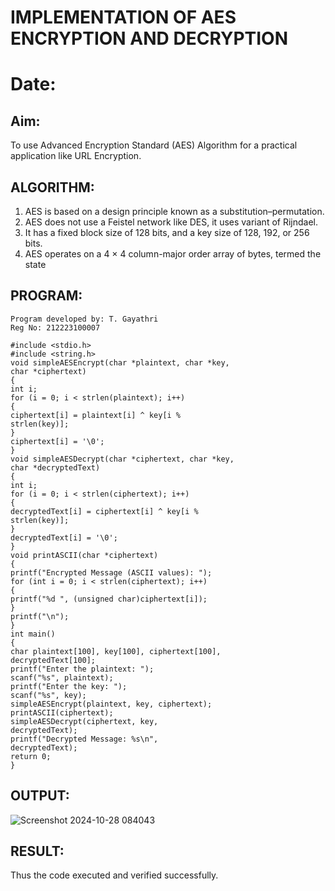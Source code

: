 # IMPLEMENTATION OF AES ENCRYPTION AND DECRYPTION
# Date: 
## Aim:
  To use Advanced Encryption Standard (AES) Algorithm for a practical application like URL Encryption.

## ALGORITHM: 
  1. AES is based on a design principle known as a substitution–permutation. 
  2. AES does not use a Feistel network like DES, it uses variant of Rijndael. 
  3. It has a fixed block size of 128 bits, and a key size of 128, 192, or 256 bits. 
  4. AES operates on a 4 × 4 column-major order array of bytes, termed the state

## PROGRAM: 
```
Program developed by: T. Gayathri
Reg No: 212223100007

#include <stdio.h> 
#include <string.h> 
void simpleAESEncrypt(char *plaintext, char *key, 
char *ciphertext) 
{ 
int i; 
for (i = 0; i < strlen(plaintext); i++)  
{ 
ciphertext[i] = plaintext[i] ^ key[i % 
strlen(key)];  
} 
ciphertext[i] = '\0';  
} 
void simpleAESDecrypt(char *ciphertext, char *key, 
char *decryptedText) 
{ 
int i; 
for (i = 0; i < strlen(ciphertext); i++)  
{ 
decryptedText[i] = ciphertext[i] ^ key[i % 
strlen(key)];  
} 
decryptedText[i] = '\0';  
} 
void printASCII(char *ciphertext)  
{ 
printf("Encrypted Message (ASCII values): "); 
for (int i = 0; i < strlen(ciphertext); i++)  
{ 
printf("%d ", (unsigned char)ciphertext[i]);  
} 
printf("\n"); 
} 
int main()  
{ 
char plaintext[100], key[100], ciphertext[100], 
decryptedText[100]; 
printf("Enter the plaintext: "); 
scanf("%s", plaintext); 
printf("Enter the key: "); 
scanf("%s", key); 
simpleAESEncrypt(plaintext, key, ciphertext); 
printASCII(ciphertext);   
simpleAESDecrypt(ciphertext, key, 
decryptedText); 
printf("Decrypted Message: %s\n", 
decryptedText); 
return 0;
}
```

## OUTPUT:

![Screenshot 2024-10-28 084043](https://github.com/user-attachments/assets/28dfd4f0-27de-4c3c-8eb5-f338b071e098)


## RESULT: 
Thus the code executed and verified successfully. 
